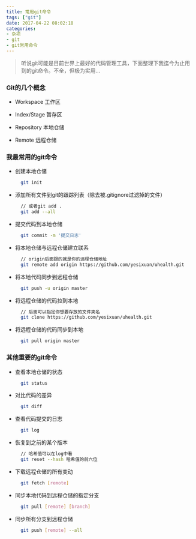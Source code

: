 ```yaml
---
title: 常用git命令
tags: ["git"]
date: 2017-04-22 08:02:18
categories:
- 杂项
- git
- git常用命令
---
```

> 听说git可能是目前世界上最好的代码管理工具，下面整理下我迄今为止用到的git命令。不全，但极为实用...
<!-- more -->
### Git的几个概念
- Workspace 工作区

- Index/Stage 暂存区

- Repository 本地仓储

- Remote 远程仓储

### 我最常用的git命令
- 创建本地仓储
  ```bash
    git init
  ```

- 添加所有文件到git的跟踪列表（除去被.gitignore过滤掉的文件）
  ```bash
    // 或者git add .
    git add --all
  ```

- 提交代码到本地仓储
  ```bash
    git commit -m '提交日志'
  ```

- 将本地仓储与远程仓储建立联系
  ```bash
    // origin后面跟的就是你的远程仓储地址
    git remote add origin https://github.com/yesixuan/uhealth.git
  ```

- 将本地代码同步到远程仓储
  ```bash
    git push -u origin master
  ```

- 将远程仓储的代码拉到本地
  ```bash
    // 后面可以指定你想要存放的文件夹名
    git clone https://github.com/yesixuan/uhealth.git
  ```

- 将远程仓储的代码同步到本地
  ```bash
    git pull origin master
  ```

### 其他重要的git命令
- 查看本地仓储的状态
  ```bash
    git status
  ```

- 对比代码的差异
  ```bash
    git diff
  ```

- 查看代码提交的日志
  ```bash
    git log
  ```

- 恢复到之前的某个版本
  ```bash
    // 哈希值可以在log中看
    git reset --hash 哈希值的前六位
  ```

- 下载远程仓储的所有变动
  ```bash
    git fetch [remote]
  ```

- 同步本地代码到远程仓储的指定分支
  ```bash
    git pull [remote] [branch]
  ```

- 同步所有分支到远程仓储
  ```bash
    git push [remote] --all
  ```
